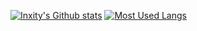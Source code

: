 [![Inxity's Github stats](https://github-readme-stats.vercel.app/api?username=Inxity)](https://github.com/anuraghazra/github-readme-stats)
[![Most Used Langs](https://github-readme-stats.vercel.app/api/top-langs/?username=Inxity&layout=compact)](https://github.com/anuraghazra/github-readme-stats)
